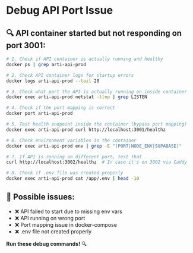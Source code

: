 # Debug API Port Issue

## 🔍 **API container started but not responding on port 3001:**

```bash
# 1. Check if API container is actually running and healthy
docker ps | grep arti-api-prod

# 2. Check API container logs for startup errors
docker logs arti-api-prod --tail 20

# 3. Check what port the API is actually running on inside container
docker exec arti-api-prod netstat -tlnp | grep LISTEN

# 4. Check if the port mapping is correct
docker port arti-api-prod

# 5. Test health endpoint inside the container (bypass port mapping)
docker exec arti-api-prod curl http://localhost:3001/healthz

# 6. Check environment variables in the container
docker exec arti-api-prod env | grep -E "(PORT|NODE_ENV|SUPABASE)"

# 7. If API is running on different port, test that
curl http://localhost:3002/healthz  # In case it's on 3002 via Caddy

# 8. Check if .env file was created properly
docker exec arti-api-prod cat /app/.env | head -10
```

## 🎯 **Possible issues:**
- ❌ API failed to start due to missing env vars
- ❌ API running on wrong port
- ❌ Port mapping issue in docker-compose
- ❌ .env file not created properly

**Run these debug commands!** 🔍
